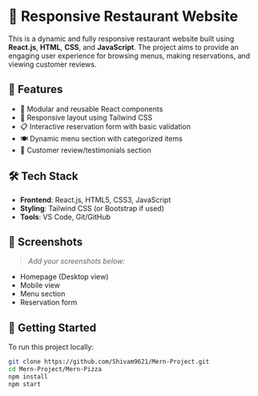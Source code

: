# 🍕 Responsive Restaurant Website

This is a dynamic and fully responsive restaurant website built using **React.js**, **HTML**, **CSS**, and **JavaScript**. The project aims to provide an engaging user experience for browsing menus, making reservations, and viewing customer reviews.

## 🔧 Features

- 🧩 Modular and reusable React components
- 📱 Responsive layout using Tailwind CSS
- 📋 Interactive reservation form with basic validation
- 🍽️ Dynamic menu section with categorized items
- 💬 Customer review/testimonials section

## 🛠️ Tech Stack

- **Frontend**: React.js, HTML5, CSS3, JavaScript
- **Styling**: Tailwind CSS (or Bootstrap if used)
- **Tools**: VS Code, Git/GitHub

## 📸 Screenshots

> *Add your screenshots below:*

- Homepage (Desktop view)
- Mobile view
- Menu section
- Reservation form

## 🚀 Getting Started

To run this project locally:

```bash
git clone https://github.com/Shivam9621/Mern-Project.git
cd Mern-Project/Mern-Pizza
npm install
npm start

